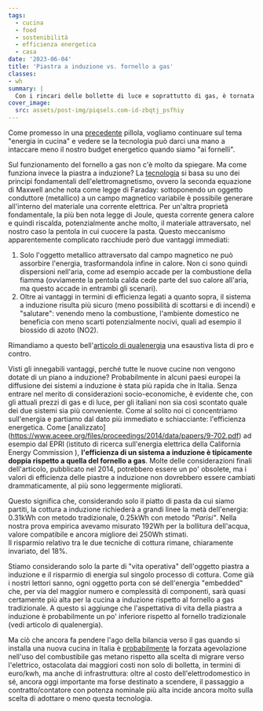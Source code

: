 ```yaml
---
tags:
  - cucina
  - food
  - sostenibilità
  - efficienza energetica
  - casa
date: '2023-06-04'
title: 'Piastra a induzione vs. fornello a gas'
classes: 
- wh
summary: |
  Con i rincari delle bollette di luce e soprattutto di gas, è tornata in auge la discussione su cosa convenga di più, in termini economici, tra una tradizionale cucina a gas e una moderna piastra a induzione. Ma quella che costa meno sarà anche la meno energivora? 
cover_image:
  src: assets/post-img/piqsels.com-id-zbqtj_psfhiy
---
```


Come promesso in una [precedente](/articles/la-pasta-alla-parisi-1/) pillola, vogliamo continuare sul tema "energia in cucina" e vedere se la tecnologia può darci una mano a intaccare meno il nostro budget energetico quando siamo "ai fornelli". 

Sul funzionamento del fornello a gas non c'è molto da spiegare. Ma come funziona invece la piastra a induzione? La [tecnologia](https://it.m.wikipedia.org/wiki/Fornello_a_induzione) si basa su uno dei principi fondamentali dell'elettromagnetismo, ovvero la seconda equazione di Maxwell anche nota come legge di Faraday: sottoponendo un oggetto conduttore (metallico) a un campo magnetico variabile è possibile generare all'interno del materiale una corrente elettrica. Per un'altra proprietà fondamentale, la più ben nota legge di Joule, questa corrente genera calore e quindi riscalda, potenzialmente anche molto, il materiale attraversato, nel nostro caso la pentola in cui cuocere la pasta. 
Questo meccanismo apparentemente complicato racchiude però due vantaggi immediati:
1. Solo l'oggetto metallico attraversato dal campo magnetico ne può assorbire l'energia, trasformandola infine in calore. Non ci sono quindi dispersioni nell'aria, come ad esempio accade per la combustione della fiamma (ovviamente la pentola calda cede parte del suo calore all'aria, ma questo accade in entrambi gli scenari). 
2. Oltre ai vantaggi in termini di efficienza legati a quanto sopra, il sistema a induzione risulta più sicuro (meno possibilità di scottarsi e di incendi) e "salutare": venendo meno la combustione, l'ambiente domestico ne beneficia con meno scarti potenzialmente nocivi, quali ad esempio il biossido di azoto (NO2).

Rimandiamo a questo bell'[articolo di qualenergia](https://www.qualenergia.it/articoli/piano-cottura-induzione-passaggio-alla-portata-di-tanti/) una esaustiva lista di pro e contro. 
 
Visti gli innegabili vantaggi, perché tutte le nuove cucine non vengono dotate di un piano a induzione? 
Probabilmente in alcuni paesi europei  la diffusione dei sistemi a induzione è stata più rapida che in Italia. Senza entrare nel merito di considerazioni socio-economiche, è evidente che, con gli attuali prezzi di gas e di luce, per gli italiani non sia così scontato quale dei due sistemi sia più conveniente. 
Come al solito noi ci concentriamo sull'energia e partiamo dal dato più immediato e schiacciante: l'efficienza energetica. Come [analizzato] (https://www.aceee.org/files/proceedings/2014/data/papers/9-702.pdf) ad esempio dal EPRI (istituto di ricerca sull'energia elettrica della California Energy Commission ), **l'efficienza di un sistema a induzione è tipicamente doppia rispetto a quella del fornello a gas**. Molte delle considerazioni finali dell'articolo, pubblicato nel 2014, potrebbero essere un po' obsolete, ma i valori di efficienza delle piastre a induzione non dovrebbero essere cambiati drammaticamente, al più sono leggermente migliorati. 

Questo significa che, considerando solo il piatto di pasta da cui siamo partiti, la cottura a induzione richiederà a grandi linee la metà dell'energia: 0.31kWh con metodo tradizionale, 0.25kWh con metodo _"Parisi"_. Nella nostra prova empirica avevamo misurato 192Wh per la bollitura dell'acqua, valore compatibile e ancora migliore dei 250Wh stimati.  
Il risparmio relativo tra le due tecniche di cottura rimane, chiaramente invariato, del 18%. 

Stiamo considerando solo la parte di "vita operativa" dell'oggetto piastra a induzione e il risparmio di energia sul singolo processo di cottura. Come già i nostri lettori sanno, ogni oggetto porta con sé dell'energia "embedded" che, per via del maggior numero e complessità di componenti, sarà quasi certamente più alta per la cucina a induzione rispetto al fornello a gas tradizionale. A questo si aggiunge che l'aspettativa di vita della piastra a induzione è probabilmente un po' inferiore rispetto al fornello tradizionale (vedi articolo di qualenergia). 

Ma ciò che ancora fa pendere l'ago della bilancia verso il gas quando si installa una nuova cucina in Italia è [probabilmente](https://www.acea.it/guide/consumi-piastre-induzione) la forzata agevolazione nell'uso del combustibile gas metano rispetto alla scelta di migrare verso l'elettrico, ostacolata  dai maggiori costi non solo di bolletta, in termini di euro/kwh, ma anche di infrastruttura: oltre al costo dell'elettrodomestico in sé, ancora oggi importante ma forse destinato a scendere, il passaggio a contratto/contatore con potenza nominale più alta incide ancora molto sulla scelta di adottare o meno questa tecnologia. 

